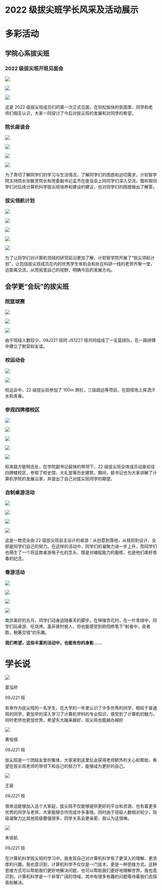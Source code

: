 # 2022 级拔尖班学长风采及活动展示

# 多彩活动

## 学院心系拔尖班

### 2022 级拔尖班开班见面会

![](img/event/W9zqbottMouXGQxhvxacRPPgncf.JPG)

![](img/event/IISoblOXYoodHvxspnjcPYSpnlg.JPG)

![](img/event/UWdubbqDKo7yKWxHai9crsl0nzf.JPG)

这是 2022 级拔尖班成员们的第一次正式见面，在轻松愉快的氛围里，同学和老师们相互认识，大家一同探讨了今后对拔尖班的发展和对同学的希望。

### 院长座谈会

![](img/event/TzqMb2idLoYyF7xfFdNcy2vDnNf.jpg)

![](img/event/LQBDbZv7gos5TyxNtuXcDZqHnQf.jpg)

![](img/event/PNWVbFEVkoc7WUxZz7fcehscnTh.jpg)

![](img/event/XzXHbfpoxou9TyxzgyZc6n9znTf.jpg)

为了真切了解同学们的学习与生活情况，了解同学们的困惑和迫切需求，计软智学院主持院长张敏灵院长和党委副书记孟杰在座谈会上同同学们深入交流，既听取同学们对后续计算机科学拔尖班培养和建设的建议，也对同学们的困惑做出了解答。

### 拔尖领航计划

![](img/event/W3CmbijH4oQCqrxfPajcogVcnpm.jpg)

![](img/event/F1XebyBAjowlW1xfbzhcp3MOnJi.jpg)

![](img/event/DL7dbwzhJocLl4xWkHEcJQHynQh.jpg)

![](img/event/H48FbboPaoliy3xvDcbcIIAen7f.jpg)

![](img/event/OwvYbWT98okGyWx3I6ccLPvknbb.jpeg)

为了让同学们对计算机领域的研究前沿更加了解，计软智学院开展了“拔尖领航计划”，让包括拔尖班成员在内的优秀学生有机会和处在科研一线的老师齐聚一堂，近距离交流，从而拓宽自己的视野，明确今后的发展方向。

## 会学更“会玩”的拔尖班

### 院篮球赛

![](img/event/FowFbviSroi5RBxvbiWc4dAqnBe.jpg)

![](img/event/J0RTbc8QboZOz5xD52XcFKWMnOh.jpg)

![](img/event/DmVhbHwVno6FyqxpQTZc8h7Hn4c.jpg)

由于班级人数较少，09J221 班同 JS1227 班共同组成了一支篮球队，在一路拼搏中建立了默契和友谊。

### 校运动会

![](img/event/XjUIbc5NQoho5QxXGyHclI4Xnkc.jpg)

![](img/event/HQOIbh61jot4GMxWJcicLxa5nsc.jpg)

校运会中，22 级拔尖班参加了 100m 跨栏，三级跳远等项目，在田径场上挥洒汗水和青春。

### 参观四牌楼校区

![](img/event/K40hbAzMXotdSnxgn3OcEE1KnTh.jpg)

![](img/event/YEFpbrjLeok7m0xqUUgcejf9nVg.jpg)

![](img/event/Tmhrbl69ToCW1yxrhUqczeiunGe.jpg)

![](img/event/Ga5xbFT3Ro4vGAxP2j6cHaNBntb.jpg)

![](img/event/Rrk9b8pFwo6q0ix5nQacQa65niK.jpg)

知来路方能明去处，在学院副书记裴锋的带领下，22 级拔尖班全体成员动身前往四牌楼校区，参观了校史馆、大礼堂等历史建筑，期间，裴书记也为大家讲解了计算机学院的发展沿革，并提出了自己对拔尖班同学的期望。

### 自制桌游活动

![](img/event/W0R4bhEeUodnBzxZV0VcxwRwnne.jpg)

![](img/event/XiAHbcEynomIEuxCFQBcibgdnzh.jpg)

![](img/event/XnmSbqPLOohym2xqhnRcMbKMnJg.jpg)

![](img/event/R1NUb0GbiorOLNxAbZ0cVYEUn3e.jpg)

这是一款完全由 22 级拔尖班自主设计的桌游：从创意到落地，从规则到设计，全部是同学们自己的努力。在这样的活动中，同学们的凝聚力进一步上升，而同学们也萌生了一个将这款桌游电子化的念头，既是对编程能力的磨练，也是他们美好青春的纪念。

### 春游活动

![](img/event/EQzdboPuionaCexjiccco56kngf.jpg)

![](img/event/CLCpb079jo1e8rxwWdjc2grdnJh.jpg)

![](img/event/WdxtbEvhpoJbfGx8DtLcFVk8nnk.jpg)

![](img/event/MYybb48iqovofnxZSDlcWZSLncc.jpg)

南京美好的五月，同学们动身追随春天的脚步。在秣陵杏花村，在一片青绿中，同学们玩桌游、吃烧烤，虽非彼时彼人，但也能感受到欧阳修笔下“射者中，奕者胜，觥筹交错”的乐趣。

<strong>我们希望，这些丰富的活动中，也能有你的身影……</strong>

# 学长说

![](img/event/Wk0qb1wd4oaAZGxo4O5ckxH2nOh.JPG)

蒙泓桥

09J221 班

有幸作为拔尖班的一名学生，在大学的一年里认识了许多优秀的同学，相较于普通班的同学，更加早的深入学习了计算机学科的专业知识，感受到了计算机的魅力，同时老师也更加优秀，希望东大越来越好，拔尖班也能越办越好

![](img/event/MTMsbrpqKocpb0xoMKRciMCFnVg.JPG)

黄恒煊

09J221 班

拔尖班是一个团结友爱的集体，大家来到这里后会获得老师额外的关心和帮助，希望在拔尖班老师的带领下和自己的努力下，能够成为更好的自己。

![](img/event/ODvsbH47eoqlKRxEpTGcD4xdnGh.JPG)

王宸

09J221 班

很幸运能够加入这个大家庭，拔尖班不仅能够提供更好的平台和资源，也有着更多优秀的同学与老师，大家能够合作完成许多事情。同时由于班级人数相对较少，班级凝聚力比其他班级要强很多，同学关系会更亲密，我认为这很棒。

![](img/event/C4DfbMmXAoD3Kkxo5emcp4Cnn6g.png)

朱佳航

09J221 班

在计算机科学拔尖班的学习中，我发现自己对计算机科学有了更深入的理解、更浓厚的兴趣。我也意识到，计算机科学不仅仅是一门技术，更是一种思维方式。这种思维方式可以帮助我们更好地解决问题，也可以帮助我们更好地理解世界。我也意识到，计算机科学是一个非常广阔的领域，其中有很多有趣的问题等待着我们去探索和解决。
